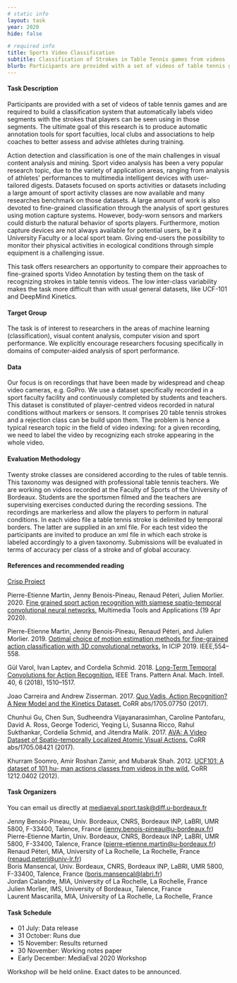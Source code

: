 ```yaml
---
# static info
layout: task
year: 2020
hide: false

# required info
title: Sports Video Classification
subtitle: Classification of Strokes in Table Tennis games from videos
blurb: Participants are provided with a set of videos of table tennis games and are required to build a classification system that automatically labels video segments with the strokes that players can be seen using in those segments. The ultimate goal of this research is to produce automatic annotation tools for sport faculties, local clubs and associations to help coaches to better assess and advise athletes during training.
---
```


<!-- # please respect the structure below-->


#### Task Description
Participants are provided with a set of videos of table tennis games and are required to build a classification system that automatically labels video segments with the strokes that players can be seen using in those segments. The ultimate goal of this research is to produce automatic annotation tools for sport faculties, local clubs and associations to help coaches to better assess and advise athletes during training.

Action detection and classification is one of the main challenges in visual content analysis and mining. Sport video analysis has been a very popular research topic, due to the variety of application areas, ranging from analysis of athletes' performances to multimedia intelligent devices with user-tailored digests. Datasets focused on sports activities or datasets including a large amount of sport activity classes are now available and many researches benchmark on those datasets. A large amount of work is also devoted to fine-grained classification through the analysis of sport gestures using motion capture systems. However, body-worn sensors and markers could disturb the natural behavior of sports players. Furthermore, motion capture devices are not always available for potential users, be it a University Faculty or a local sport team.  Giving end-users the possibility to monitor their physical activities in ecological conditions through simple equipment is a challenging issue.

This task offers researchers an opportunity to compare their approaches to fine-grained sports Video Annotation by testing them on the task of recognizing strokes in table tennis videos. The low inter-class variability makes the task more difficult than with usual general datasets, like UCF-101 and DeepMind Kinetics.

#### Target Group
The task is of interest to researchers in the areas of machine learning (classification), visual content analysis, computer vision and sport performance. We explicitly encourage researchers focusing specifically in domains of computer-aided analysis of sport performance.

#### Data
Our focus is on recordings that have been made by widespread and cheap video cameras, e.g. GoPro. We use a dataset specifically recorded in a sport faculty facility and continuously completed by students and teachers. This dataset is constituted of player-centred videos recorded in natural conditions without markers or sensors. It comprises 20 table tennis strokes and a rejection class can be build upon them. The problem is hence a typical research topic in the field of video indexing: for a given recording, we need to label the video by recognizing each stroke appearing in the whole video.

#### Evaluation Methodology
Twenty stroke classes are considered according to the rules of table tennis. This taxonomy was designed with professional table tennis teachers. We are working on videos recorded at the Faculty of Sports of the University of Bordeaux. Students are the sportsmen filmed and the teachers are supervising exercises conducted during the recording sessions. The recordings are markerless and allow the players to perform in natural conditions. In each video file a table tennis stroke is delimited by temporal borders. The latter are supplied in an xml file. For each test video the participants are invited to produce an xml file in which each stroke is labeled accordingly to a given taxonomy. Submissions will be evaluated in terms of accuracy per class of a stroke and of global accuracy.

#### References and recommended reading
<!-- # Please use the ACM format for references https://www.acm.org/publications/authors/reference-formatting (but no DOI needed)-->
<!-- # The paper title should be a hyperlink leading to the paper online-->

[Crisp Project](https://github.com/P-eMartin/crisp)

Pierre-Etienne Martin, Jenny Benois-Pineau, Renaud Péteri, Julien Morlier. 2020. [Fine grained sport action recognition with siamese spatio-temporal convolutional neural networks.](https://link.springer.com/epdf/10.1007/s11042-020-08917-3) Multimedia Tools and Applications (19 Apr 2020).

Pierre-Etienne Martin, Jenny Benois-Pineau, Renaud Péteri, and Julien Morlier. 2019. [Optimal choice of motion estimation methods for fine-grained action  classification with 3D convolutional networks.](https://hal.archives-ouvertes.fr/hal-02326240) In ICIP 2019. IEEE,554–558.

Gül Varol, Ivan Laptev, and Cordelia Schmid. 2018. [Long-Term Temporal Convolutions for Action Recognition.](https://arxiv.org/pdf/1604.04494.pdf) IEEE Trans. Pattern Anal. Mach. Intell. 40, 6 (2018), 1510–1517.

Joao Carreira and Andrew Zisserman. 2017. [Quo Vadis, Action Recognition? A New Model and the Kinetics Dataset.](https://arxiv.org/pdf/1705.07750.pdf) CoRR abs/1705.07750 (2017).

Chunhui Gu, Chen Sun, Sudheendra Vijayanarasimhan, Caroline Pantofaru, David A. Ross, George Toderici, Yeqing Li, Susanna Ricco, Rahul Sukthankar, Cordelia Schmid, and Jitendra Malik. 2017. [AVA: A Video Dataset of Spatio-temporally Localized Atomic Visual Actions.](http://openaccess.thecvf.com/content_cvpr_2018/papers/Gu_AVA_A_Video_CVPR_2018_paper.pdf) CoRR abs/1705.08421 (2017).

Khurram Soomro, Amir Roshan Zamir, and Mubarak Shah. 2012. [UCF101: A dataset of 101 hu- man actions classes from videos in the wild.](https://arxiv.org/pdf/1212.0402.pdf) CoRR 1212.0402 (2012).

#### Task Organizers
You can email us directly at mediaeval.sport.task@diff.u-bordeaux.fr

Jenny Benois-Pineau, Univ. Bordeaux, CNRS,  Bordeaux INP, LaBRI, UMR 5800, F-33400, Talence, France (jenny.benois-pineau@u-bordeaux.fr)<br>
Pierre-Etienne Martin, Univ. Bordeaux, CNRS,  Bordeaux INP, LaBRI, UMR 5800, F-33400, Talence, France (pierre-etienne.martin@u-bordeaux.fr)<br>
Renaud Péteri, MIA, University of La Rochelle, La Rochelle, France (renaud.peteri@univ-lr.fr)<br>
Boris Mansencal, Univ. Bordeaux, CNRS,  Bordeaux INP, LaBRI, UMR 5800, F-33400, Talence, France (boris.mansencal@labri.fr)<br>
Jordan Calandre, MIA, University of La Rochelle, La Rochelle, France<br>
Julien Morlier, IMS, University of Bordeaux, Talence, France<br>
Laurent Mascarilla, MIA, University of La Rochelle, La Rochelle, France

<!-- # add the email address of the contact organizer-->


<!-- #### Task Auxiliaries-->
<!-- # if there are people helping with the task, but are not bearing the main responsibility for the task, they are auxiliaries. Please delete this heading if you have no auxiliaries-->

#### Task Schedule
* 01 July: Data release <!-- # Replace XX with your date. Latest possible is 31 July-->
* 31 October: Runs due <!-- # Replace XX with your date. Latest possible is 31 October-->
* 15 November: Results returned  <!-- Fixed. Please do not change-->
* 30 November: Working notes paper  <!-- Fixed. Please do not change-->
* Early December: MediaEval 2020 Workshop <!-- Fixed. Please do not change-->

Workshop will be held online. Exact dates to be announced.
